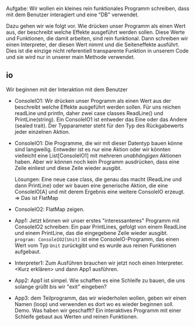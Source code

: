 
Aufgabe: Wir wollen ein kleines rein funktionales Programm schreiben,
dass mit dem Benutzer interagiert und eine "DB" verwendet.

Dazu gehen wir wie folgt vor. Wie drücken unser Programm als einen Wert
aus, der beschreibt welche Effekte ausgeführt werden sollen. Diese Werte
und Funktionen, die damit arbeiten, sind rein funktional. Dann schreiben
wir einen Interpreter, der diesen Wert nimmt und die Seiteneffekte ausführt.
Dies ist die einzige nicht referentiell transparente Funktion in unserem Code
und sie wird nur in unserer main Methode verwendet.

## io

Wir beginnen mit der Interaktion mit dem Benutzer

* ConsoleIO1: Wir drücken unser Programm als einen Wert aus der beschreibt
  welche Effekte ausgeführt werden sollen. Für uns reichen readLine und
  println, daher zwei case classes ReadLine() und PrintLine(string).
  Ein ConsoleIO1 ist entweder das Eine oder das Andere (sealed trait).
  Der Typparameter steht für den Typ des Rückgabewerts jeder einzelnen Aktion.
  
* ConsoleIO1: Die Programme, die wir mit dieser Datentyp bauen könne sind
  langweilig. Entweder ist es nur eine Aktion oder wir könnten vielleicht
  eine List[ConsoleIO1] mit mehreren *unabhängigen* Aktionen haben. Aber
  wir können noch kein Programm ausdrücken, dass eine Zeile einliest und
  diese Zeile wieder ausgibt.

  Lösungen: Eine neue case class, die genau das macht (ReadLine und dann
  PrintLine) oder wir bauen eine generische Aktion, die eine ConsoleIO[A]
  und mit derem Ergebnis eine weitere ConsoleIO erzeugt. => Das ist FlatMap
  
* ConsoleIO2: FlatMap zeigen.

* App1: Jetzt können wir unser erstes "interessanteres" Programm mit ConsoleIO2
  schreiben: Ein paar PrintLines, gefolgt von einem ReadLine und einem PrintLine,
  das die eingegebene Zeile wieder ausgibt. `program: ConsoleIO2[Unit]` ist eine
  ConsoleIO-Programm, das einen Wert vom Typ `Unit` zurückgibt und es wurde aus
  reinen Funktionen aufgebaut.
  
* Interpreter1: Zum Ausführen brauchen wir jetzt noch einen Interpreter.
  <Kurz erklären> und dann App1 ausführen.
  
* App2: App1 ist simpel. Wie schaffen es eine Schleife zu bauen, die uns solange
  grüßt bis wir "exit" eingeben?
  
* App3: dem Teilprogramm, das wir wiederholen wollen, geben wir einen Namen (loop)
  und verwenden es dort wo es wieder beginnen soll. Demo. Was haben wir geschafft?
  Ein interaktives Programm mit einer Schleife gebaut aus Werten und reinen Funktionen. 